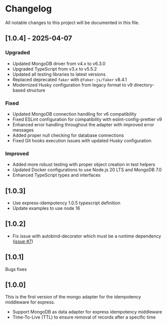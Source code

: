 # Changelog

All notable changes to this project will be documented in this file.

## [1.0.4] - 2025-04-07

### Upgraded
- Updated MongoDB driver from v4.x to v6.3.0
- Upgraded TypeScript from v3.x to v5.5.2
- Updated all testing libraries to latest versions
- Replaced deprecated `faker` with `@faker-js/faker` v8.4.1
- Modernized Husky configuration from legacy format to v9 directory-based structure

### Fixed
- Updated MongoDB connection handling for v6 compatibility
- Fixed ESLint configuration for compatibility with eslint-config-prettier v9
- Enhanced error handling throughout the adapter with improved error messages
- Added proper null checking for database connections
- Fixed Git hooks execution issues with updated Husky configuration

### Improved
- Added more robust testing with proper object creation in test helpers
- Updated Docker configurations to use Node.js 20 LTS and MongoDB 7.0
- Enhanced TypeScript types and interfaces

## [1.0.3]

-   Use express-idempotency 1.0.5 typescript definition
-   Update examples to use node 16

## [1.0.2]

-   Fix issue with autobind-decorator which must be a runtime dependency ([issue #7](https://github.com/VilledeMontreal/express-idempotency-mongo-adapter/issues/7))

## [1.0.1]

Bugs fixes

## [1.0.0]

This is the first version of the mongo adapter for the idempotency middleware for express.

-   Support MongoDB as data adapter for express idempotency middleware
-   Time-To-Live (TTL) to ensure removal of records after a specific time
